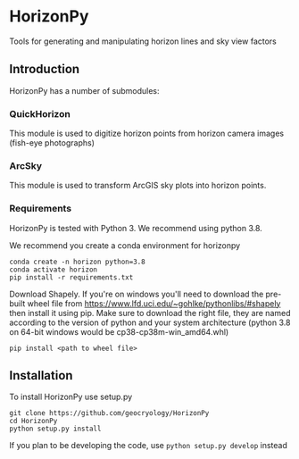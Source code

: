 # HorizonPy
Tools for generating and manipulating horizon lines and sky view factors

## Introduction
HorizonPy has a number of submodules:
### QuickHorizon
This module is used to digitize horizon points from horizon camera images (fish-eye photographs)
### ArcSky
This module is used to transform ArcGIS sky plots into horizon points.



### Requirements
HorizonPy is tested with Python 3. We recommend using python 3.8. 

We recommend you create a conda environment for horizonpy
```
conda create -n horizon python=3.8
conda activate horizon
pip install -r requirements.txt
```

Download Shapely. If you're on windows you'll need to download the pre-built wheel file from https://www.lfd.uci.edu/~gohlke/pythonlibs/#shapely then install it using pip.  Make sure to download the right file, they are named according to the version of python and your system architecture (python 3.8 on 64-bit windows would be cp38-cp38m-win_amd64.whl)

`pip install <path to wheel file>`

## Installation
To install HorizonPy use setup.py
```
git clone https://github.com/geocryology/HorizonPy
cd HorizonPy
python setup.py install
```

If you plan to be developing the code, use `python setup.py develop` instead



